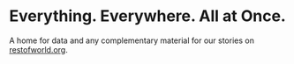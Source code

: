 # Everything. Everywhere. All at Once.

A home for data and any complementary material for our stories on [restofworld.org](https://restofworld.org/).
